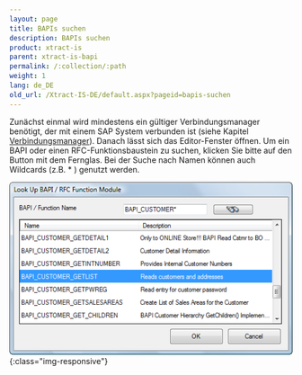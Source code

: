 ```yaml
---
layout: page
title: BAPIs suchen
description: BAPIs suchen
product: xtract-is
parent: xtract-is-bapi
permalink: /:collection/:path
weight: 1
lang: de_DE
old_url: /Xtract-IS-DE/default.aspx?pageid=bapis-suchen
---
```


Zunächst einmal wird mindestens ein gültiger Verbindungsmanager benötigt, der mit einem SAP System verbunden ist (siehe Kapitel [Verbindungsmanager]()). Danach lässt sich das Editor-Fenster öffnen. Um ein BAPI oder einen RFC-Funktionsbaustein zu suchen, klicken Sie bitte auf den Button mit dem Fernglas. Bei der Suche nach Namen können auch Wildcards (z.B. * ) genutzt werden.

![BAPI-Search](/img/content/BAPI-Search.png){:class="img-responsive"}
